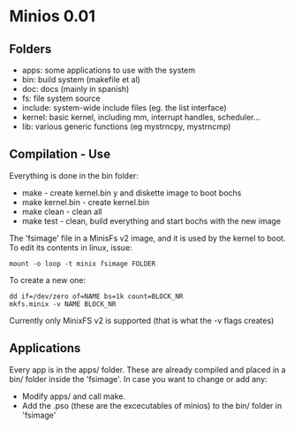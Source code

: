# Minios 0.01

## Folders

* apps: some applications to use with the system
* bin: build system (makefile et al)
* doc: docs (mainly in spanish)
* fs: file system source
* include: system-wide include files (eg. the list interface)
* kernel: basic kernel, including mm, interrupt handles, scheduler...
* lib: various generic functions (eg mystrncpy, mystrncmp)

## Compilation - Use

Everything is done in the bin folder:

* make - create kernel.bin y and diskette image to boot bochs
* make kernel.bin - create kernel.bin
* make clean - clean all
* make test - clean, build everything and start bochs with the new image

The 'fsimage' file in a MinisFs v2 image, and it is used by the kernel to boot.
To edit its contents in linux, issue:

    mount -o loop -t minix fsimage FOLDER

To create a new one:

    dd if=/dev/zero of=NAME bs=1k count=BLOCK_NR
    mkfs.minix -v NAME BLOCK_NR

Currently only MinixFS v2 is supported (that is what the -v flags creates)

## Applications

Every app is in the apps/ folder. These are already compiled and placed in a
bin/ folder inside the 'fsimage'. In case you want to change or add any:

* Modify apps/ and call make.
* Add the .pso (these are the excecutables of minios) to the bin/ folder in 'fsimage'
